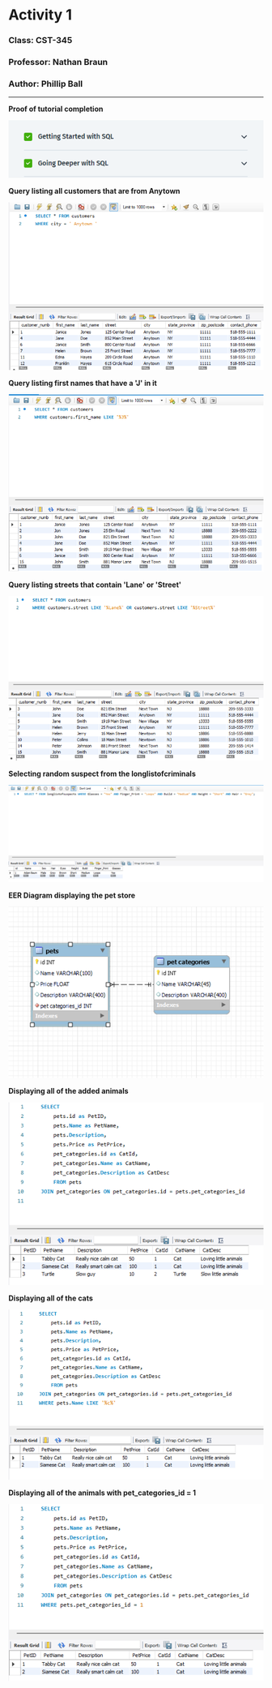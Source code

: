 # Activity 1

### Class: CST-345
### Professor: Nathan Braun
### Author: Phillip Ball

---

**Proof of tutorial completion**

![1](docs/1.png)

**Query listing all customers that are from Anytown**

![2](docs/2.png)

**Query listing first names that have a 'J' in it**

![3](docs/3.png)

**Query listing streets that contain 'Lane' or 'Street'**

![4](docs/4.png)

**Selecting random suspect from the longlistofcriminals**

![8](docs/8.png)

**EER Diagram displaying the pet store**

![5](docs/5.png)

**Displaying all of the added animals**

![before6](docs/berfore6.png)

**Displaying all of the cats**

![6](docs/6.png)

**Displaying all of the animals with pet_categories_id = 1**

![7](docs/7.png)